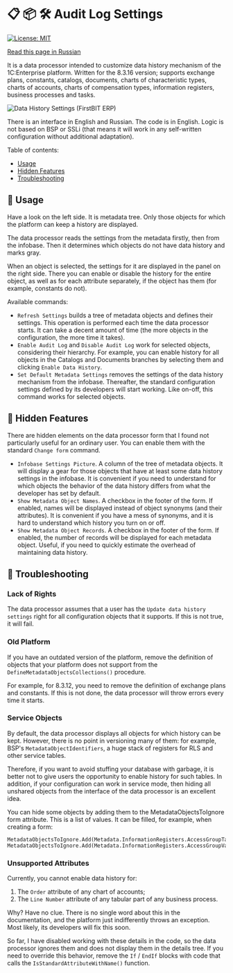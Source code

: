 # 📋 📦 🛠️ Audit Log Settings

[![License: MIT](https://img.shields.io/badge/License-MIT-yellow.svg)](https://opensource.org/licenses/MIT)

[Read this page in Russian](README-ru.md)

It is a data processor intended to customize data history mechanism of the 1C:Enterprise platform. Written for the 8.3.16 version; supports exchange plans, constants, catalogs, documents, charts of characteristic types, charts of accounts, charts of compensation types, information registers, business processes and tasks.

![Data History Settings (FirstBIT ERP)](Images/DataHistorySettings.png "Data History Settings (FirstBIT ERP)")

There is an interface in English and Russian. The code is in English. Logic is not based on BSP or SSLi (that means it will work in any self-written configuration without additional adaptation).

Table of contents:

- [Usage](#-usage)
- [Hidden Features](#-hidden-features)
- [Troubleshooting](#-troubleshooting)

## 🚀 Usage

Have a look on the left side. It is metadata tree. Only those objects for which the platform can keep a history are displayed.

The data processor reads the settings from the metadata firstly, then from the infobase. Then it determines which objects do not have data history and marks gray.

When an object is selected, the settings for it are displayed in the panel on the right side. There you can enable or disable the history for the entire object, as well as for each attribute separately, if the object has them (for example, constants do not).

Available commands:

- `Refresh Settings` builds a tree of metadata objects and defines their settings. This operation is performed each time the data processor starts. It can take a decent amount of time (the more objects in the configuration, the more time it takes).
- `Enable Audit Log` and `Disable Audit Log` work for selected objects, considering their hierarchy. For example, you can enable history for all objects in the Catalogs and Documents branches by selecting them and clicking `Enable Data History`.
- `Set Default Metadata Settings` removes the settings of the data history mechanism from the infobase. Thereafter, the standard configuration settings defined by its developers will start working. Like on-off, this command works for selected objects.

## 💎 Hidden Features

There are hidden elements on the data processor form that I found not particularly useful for an ordinary user. You can enable them with the standard `Change form` command.

- `Infobase Settings Picture`. A column of the tree of metadata objects. It will display a gear for those objects that have at least some data history settings in the infobase. It is convenient if you need to understand for which objects the behavior of the data history differs from what the developer has set by default.
- `Show Metadata Object Names`. A checkbox in the footer of the form. If enabled, names will be displayed instead of object synonyms (and their attributes). It is convenient if you have a mess of synonyms, and it is hard to understand which history you turn on or off.
- `Show Metadata Object Records`. A checkbox in the footer of the form. If enabled, the number of records will be displayed for each metadata object. Useful, if you need to quickly estimate the overhead of maintaining data history.

## 🔧 Troubleshooting

### Lack of Rights

The data processor assumes that a user has the `Update data history settings` right for all configuration objects that it supports. If this is not true, it will fail.

### Old Platform

If you have an outdated version of the platform, remove the definition of objects that your platform does not support from the `DefineMetadataObjectsCollections()` procedure.

For example, for 8.3.12, you need to remove the definition of exchange plans and constants. If this is not done, the data processor will throw errors every time it starts.

### Service Objects

By default, the data processor displays all objects for which history can be kept. However, there is no point in versioning many of them: for example, BSP's `MetadataObjectIdentifiers`, a huge stack of registers for RLS and other service tables.

Therefore, if you want to avoid stuffing your database with garbage, it is better not to give users the opportunity to enable history for such tables. In addition, if your configuration can work in service mode, then hiding all unshared objects from the interface of the data processor is an excellent idea.

You can hide some objects by adding them to the MetadataObjectsToIgnore form attribute. This is a list of values. It can be filled, for example, when creating a form:

```
MetadataObjectsToIgnore.Add(Metadata.InformationRegisters.AccessGroupTables.FullName());
MetadataObjectsToIgnore.Add(Metadata.InformationRegisters.AccessGroupValues.FullName());
```

### Unsupported Attributes

Currently, you cannot enable data history for:

1. The `Order` attribute of any chart of accounts;
2. The `Line Number` attribute of any tabular part of any business process.

Why? Have no clue. There is no single word about this in the documentation, and the platform just indifferently throws an exception. Most likely, its developers will fix this soon.

So far, I have disabled working with these details in the code, so the data processor ignores them and does not display them in the details tree. If you need to override this behavior, remove the `If` / `EndIf` blocks with code that calls the `IsStandardAttributeWithName()` function.
